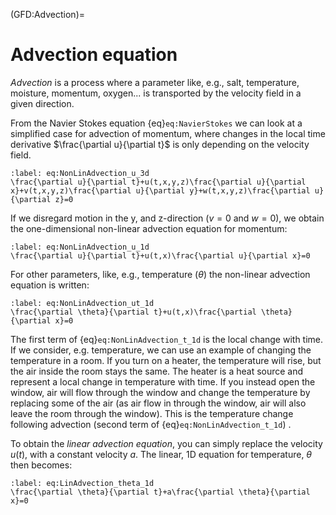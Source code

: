 (GFD:Advection)=
# Advection equation

*Advection* is a process where a parameter like, e.g., salt, temperature, moisture, momentum, oxygen... is transported by the velocity field in a given direction. 

From the Navier Stokes equation {eq}`eq:NavierStokes` we can look at a simplified case for advection of momentum, where changes in the local time derivative $\frac{\partial u}{\partial t}$ is only depending on the velocity field.

```{math}
:label: eq:NonLinAdvection_u_3d
\frac{\partial u}{\partial t}+u(t,x,y,z)\frac{\partial u}{\partial x}+v(t,x,y,z)\frac{\partial u}{\partial y}+w(t,x,y,z)\frac{\partial u}{\partial z}=0
```

If we disregard motion in the y, and z-direction ($v=0$ and $w=0$), we obtain the one-dimensional non-linear advection equation for momentum:

```{math}
:label: eq:NonLinAdvection_u_1d
\frac{\partial u}{\partial t}+u(t,x)\frac{\partial u}{\partial x}=0
```

For other parameters, like, e.g., temperature ($\theta$) the non-linear advection equation is written:

```{math}
:label: eq:NonLinAdvection_ut_1d
\frac{\partial \theta}{\partial t}+u(t,x)\frac{\partial \theta}{\partial x}=0
```

The first term of {eq}`eq:NonLinAdvection_t_1d` is the local change with time. If we consider, e.g. temperature, we can use an example of changing the temperature in a room. If you turn on a heater, the temperature will rise, but the air inside the room stays the same. The heater is a heat source and represent a local change in temperature with time. If you instead open the window, air will flow through the window and change the temperature by replacing some of the air (as air flow in through the window, air will also leave the room through the window). This is the temperature change following advection (second term of {eq}`eq:NonLinAdvection_t_1d`) .

To obtain the *linear advection equation*, you can simply replace the velocity $u(t)$, with a constant velocity $a$. The linear, 1D equation for temperature, $\theta$ then becomes:

```{math}
:label: eq:LinAdvection_theta_1d
\frac{\partial \theta}{\partial t}+a\frac{\partial \theta}{\partial x}=0
```




